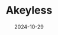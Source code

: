 ---  
layout: startup_page  
title: "Akeyless"  
id: "akeyless.io"  
permalink: "/akeylessakeyless.io10292024/"  
website: "https://www.akeyless.io"  
funding_round: "Strategic Investment"  
funding_amount: ""  
investors: "Deutsche Bank"  
about: "Akeyless provides a unified Secrets & Machine Identity platform designed to prevent breaches caused by compromised identities and secrets. Their platform addresses the challenge of managing secrets and machine identities across multiple tools and vendors, improving security and reducing complexity for enterprises. The platform integrates various security features including Vaultless Secrets Management and Certificate Lifecycle Management."  
markets: "Cybersecurity, Cloud Security, DevOps, SaaS"  
hq: "Ramat Gan, Israel"  
founded_year: "2019"  
linkedin: "https://www.linkedin.com/company/akeyless"  
twitter: "https://twitter.com/akeylessio"  
instagram: ""  
facebook: "https://www.facebook.com/Akeylessio"  
crunchbase: "https://www.crunchbase.com/organization/akeyless"  
pitchbook: "https://pitchbook.com/profiles/company/416655-91"  

date_display: "29-Oct-2024"  
date: "2024-10-29"

# SEO Optimization  
meta_title: "Akeyless - Strategic Investment"  
meta_description: "Akeyless, Akeyless provides a unified Secrets & Machine Identity platform designed to prevent breaches caused by compromised identities and secrets. Their platf..."  
meta_keywords: "Akeyless, Cybersecurity, Cloud Security, DevOps, SaaS, Strategic Investment funding"  
canonical_url: "https://startup.projectstartups.com/akeylessakeyless.io10292024/"  
---